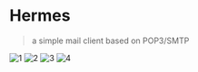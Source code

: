 # Hermes

> a simple mail client based on POP3/SMTP

![1](https://raw.githubusercontent.com/ArtemisiaChief/Hermes/master/img/1.png)
![2](https://raw.githubusercontent.com/ArtemisiaChief/Hermes/master/img/2.png)
![3](https://raw.githubusercontent.com/ArtemisiaChief/Hermes/master/img/3.png)
![4](https://raw.githubusercontent.com/ArtemisiaChief/Hermes/master/img/Package_connection.png)